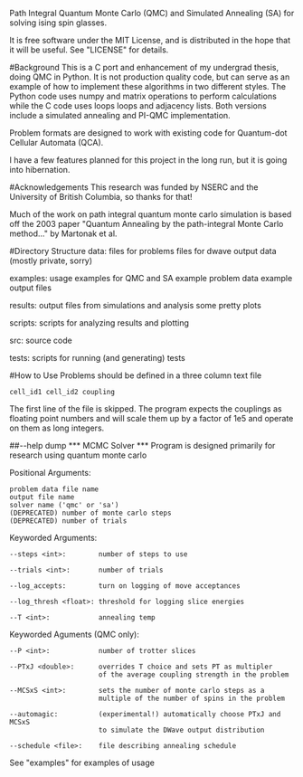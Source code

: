 Path Integral Quantum Monte Carlo (QMC) and Simulated Annealing (SA) for solving
ising spin glasses.

It is free software under the MIT License, and is distributed in the hope 
that it will be useful. See "LICENSE" for details.

#Background
This is a C port and enhancement of my undergrad thesis, doing QMC
in Python. It is not production quality code, but can serve as an example of how to implement these algorithms in two different styles. The Python code uses numpy and matrix operations to perform calculations while the C code uses loops loops and adjacency lists. Both versions include a simulated annealing and PI-QMC implementation.

Problem formats are designed to work with existing code for Quantum-dot
Cellular Automata (QCA).

I have a few features planned for this project in the long run, but it is going
into hibernation.

#Acknowledgements
This research was funded by NSERC and the University of
British Columbia, so thanks for that!

Much of the work on path integral quantum monte carlo simulation is based off
the 2003 paper "Quantum Annealing by the path-integral Monte Carlo method..." by
Martonak et al.

#Directory Structure
data:
    files for problems
    files for dwave output data (mostly private, sorry)

examples:
    usage examples for QMC and SA
    example problem data
    example output files

results:
    output files from simulations and analysis
    some pretty plots

scripts:
    scripts for analyzing results and plotting

src:
    source code

tests:
    scripts for running (and generating) tests

#How to Use
Problems should be defined in a three column text file

    cell_id1 cell_id2 coupling

The first line of the file is skipped.
The program expects the couplings as floating point numbers and will scale them
up by a factor of 1e5 and operate on them as long integers.

##--help dump
*** MCMC Solver ***
Program is designed primarily for research using quantum monte carlo

Positional Arguments:            

	problem data file name            
	output file name            
	solver name ('qmc' or 'sa')            
	(DEPRECATED) number of monte carlo steps            
	(DEPRECATED) number of trials            

Keyworded Arguments:            

	--steps <int>:        number of steps to use            

	--trials <int>:       number of trials            

	--log_accepts:        turn on logging of move acceptances            

	--log_thresh <float>: threshold for logging slice energies            

	--T <int>:            annealing temp            

Keyworded Aguments (QMC only):            

	--P <int>:            number of trotter slices            

	--PTxJ <double>:      overrides T choice and sets PT as multipler
	                      of the average coupling strength in the problem            

	--MCSxS <int>:        sets the number of monte carlo steps as a 
	                      multiple of the number of spins in the problem            

	--automagic:          (experimental!) automatically choose PTxJ and MCSxS 
	                      to simulate the DWave output distribution            

	--schedule <file>:    file describing annealing schedule            

See "examples" for examples of usage
